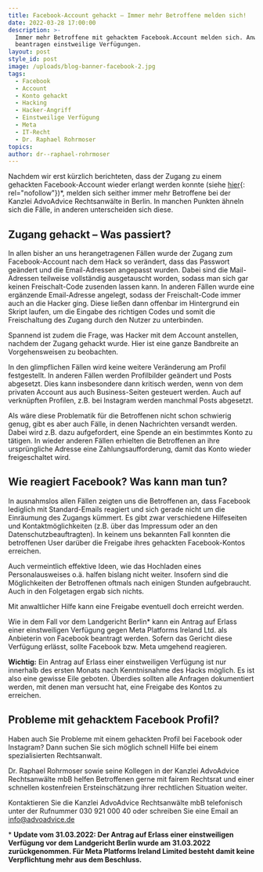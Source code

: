 ```yaml
---
title: Facebook-Account gehackt – Immer mehr Betroffene melden sich!
date: 2022-03-28 17:00:00
description: >-
  Immer mehr Betroffene mit gehacktem Facebook.Account melden sich. Anwälte
  beantragen einstweilige Verfügungen. 
layout: post
style_id: post
image: /uploads/blog-banner-facebook-2.jpg
tags:
  - Facebook
  - Account
  - Konto gehackt
  - Hacking
  - Hacker-Angriff
  - Einstweilige Verfügung
  - Meta
  - IT-Recht
  - Dr. Raphael Rohrmoser
topics:
author: dr--raphael-rohrmoser
---
```

Nachdem wir erst kürzlich berichteten, dass der Zugang zu einem gehackten Facebook-Account wieder erlangt werden konnte (siehe&nbsp;[hier](https://www.anwalt.de/rechtstipps/facebook-gewaehrt-zugang-zu-gehacktem-konto-nach-einstweiliger-verfuegung-vor-landgericht-berlin-198307.html){: rel="nofollow"})\*, melden sich seither immer mehr Betroffene bei der Kanzlei AdvoAdvice Rechtsanwälte in Berlin. In manchen Punkten ähneln sich die Fälle, in anderen unterscheiden sich diese.

## **Zugang gehackt – Was passiert?**

In allen bisher an uns herangetragenen Fällen wurde der Zugang zum Facebook-Account nach dem Hack so verändert, dass das Passwort geändert und die Email-Adressen angepasst wurden. Dabei sind die Mail-Adressen teilweise vollständig ausgetauscht worden, sodass man sich gar keinen Freischalt-Code zusenden lassen kann. In anderen Fällen wurde eine ergänzende Email-Adresse angelegt, sodass der Freischalt-Code immer auch an die Hacker ging. Diese lie&szlig;en dann offenbar im Hintergrund ein Skript laufen, um die Eingabe des richtigen Codes und somit die Freischaltung des Zugang durch den Nutzer zu unterbinden.&nbsp;

Spannend ist zudem die Frage, was Hacker mit dem Account anstellen, nachdem der Zugang gehackt wurde. Hier ist eine ganze Bandbreite an Vorgehensweisen zu beobachten.

In den glimpflichen Fällen wird keine weitere Veränderung am Profil festgestellt. In anderen Fällen werden Profilbilder geändert und Posts abgesetzt. Dies kann insbesondere dann kritisch werden, wenn von dem privaten Account aus auch Business-Seiten gesteuert werden. Auch auf verknüpften Profilen, z.B. bei Instagram werden manchmal Posts abgesetzt.

Als wäre diese Problematik für die Betroffenen nicht schon schwierig genug, gibt es aber auch Fälle, in denen Nachrichten versandt werden. Dabei wird z.B. dazu aufgefordert, eine Spende an ein bestimmtes Konto zu tätigen. In wieder anderen Fällen erhielten die Betroffenen an ihre ursprüngliche Adresse eine Zahlungsaufforderung, damit das Konto wieder freigeschaltet wird.

## **Wie reagiert Facebook? Was kann man tun?**

In ausnahmslos allen Fällen zeigten uns die Betroffenen an, dass Facebook lediglich mit Standard-Emails reagiert und sich gerade nicht um die Einräumung des Zugangs kümmert. Es gibt zwar verschiedene Hilfeseiten und Kontaktmöglichkeiten (z.B. über das Impressum oder an den Datenschutzbeauftragten). In keinem uns bekannten Fall konnten die betroffenen User darüber die Freigabe ihres gehackten Facebook-Kontos erreichen.

Auch vermeintlich effektive Ideen, wie das Hochladen eines Personalausweises o.ä. halfen bislang nicht weiter. Insofern sind die Möglichkeiten der Betroffenen oftmals nach einigen Stunden aufgebraucht. Auch in den Folgetagen ergab sich nichts.

Mit anwaltlicher Hilfe kann eine Freigabe eventuell doch erreicht werden.

Wie in dem Fall vor dem Landgericht Berlin\* kann ein Antrag auf Erlass einer einstweiligen Verfügung gegen Meta Platforms Ireland Ltd. als Anbieterin von Facebook beantragt werden. Sofern das Gericht diese Verfügung erlässt, sollte Facebook bzw. Meta umgehend reagieren.

**Wichtig:**&nbsp;Ein Antrag auf Erlass einer einstweiligen Verfügung ist nur innerhalb des ersten Monats nach Kenntnisnahme des Hacks möglich. Es ist also eine gewisse Eile geboten. Überdies sollten alle Anfragen dokumentiert werden, mit denen man versucht hat, eine Freigabe des Kontos zu erreichen.

## **Probleme mit gehacktem Facebook Profil?**

Haben auch Sie Probleme mit einem gehackten Profil bei Facebook oder Instagram? Dann suchen Sie sich möglich schnell Hilfe bei einem spezialisierten Rechtsanwalt.&nbsp;

Dr. Raphael Rohrmoser sowie seine Kollegen in der Kanzlei AdvoAdvice Rechtsanwälte mbB helfen Betroffenen gerne mit fairem Rechtsrat und einer schnellen kostenfreien Ersteinschätzung ihrer rechtlichen Situation weiter.&nbsp;

Kontaktieren Sie die Kanzlei AdvoAdvice Rechtsanwälte mbB telefonisch unter der Rufnummer 030 921 000 40 oder schreiben Sie eine Email an info@advoadvice.de

\*&nbsp;**Update vom 31.03.2022: Der Antrag auf Erlass einer einstweiligen Verfügung vor dem Landgericht Berlin wurde am 31.03.2022 zurückgenommen. Für Meta Platforms Ireland Limited besteht damit keine Verpflichtung mehr aus dem Beschluss.**
